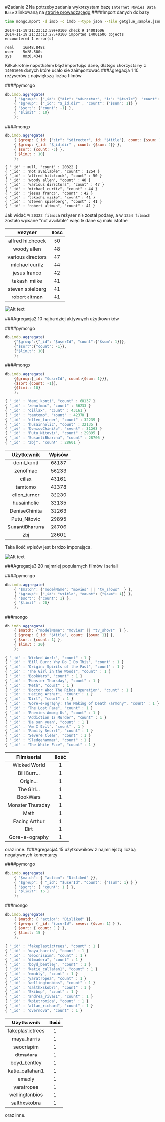 #Zadanie 2
Na potrzeby zadania wykorzystam bazę `Internet Movies Data Base` zlinkowaną na [stronie prowadzącego](http://wbzyl.inf.ug.edu.pl/nosql/)
####Import danych do bazy
```sh
time mongoimport -d imdb -c imdb --type json --file getglue_sample.json
```
```mongo
2014-11-19T21:23:12.599+0100 check 9 14001606
2014-11-19T21:23:13.277+0100 imported 14001606 objects
encountered 1 error(s)

real	16m48.848s
user	5m28.500s
sys		0m20.434s
```

Kilkukrotnie napotkałem błąd importując dane, dlatego skorzystamy z `14001606` danych które udało sie zaimportować
###Agregacja 1
10 reżyserów z największą liczbą filmów

####pymongo
```js
db.imdb.aggregate(
    { "$group": {"_id": {"dir": "$director", "id": "$title"}, "count": {"$sum": 1}} },
    { "$group": {"_id": "$_id.dir" , "count": {"$sum": 1}} },
    { "$sort": {"count": -1} },
    { "$limit" : 10}
    );
```
    
####mongo
```js
db.imdb.aggregate(
    { $group: {_id: {"dir": "$director", id: "$title"}, count: {$sum: 1}} },
    { $group: {_id: "$_id.dir" , count: {$sum: 1}} },
    { $sort: {count: -1} },
    { $limit : 10}
    );
```
```mongo
{ "_id" : null, "count" : 20322 }
{ "_id" : "not available", "count" : 1254 }
{ "_id" : "alfred hitchcock", "count" : 50 }
{ "_id" : "woody allen", "count" : 48 }
{ "_id" : "various directors", "count" : 47 }
{ "_id" : "michael curtiz", "count" : 44 }
{ "_id" : "jesus franco", "count" : 42 }
{ "_id" : "takashi miike", "count" : 41 }
{ "_id" : "steven spielberg", "count" : 41 }
{ "_id" : "robert altman", "count" : 41 }
```
Jak widać w `20322 filmach` reżyser nie został podany, 
a w `1254 filmach` zostało wpisane "not available" więc te dane są mało istotne

|      Reżyser      |    Ilość    |
|:-----------------:|:-----------:|
| alfred hitchcock  |     50      |
| woody allen       |     48      |
| various directors |     47      |
| michael curtiz    |     44      |
| jesus franco      |     42      |
| takashi miike     |     41      |
| steven spielberg  |     41      |
| robert altman     |     41      |

![Alt text](./images/directorsDiagram.png)

###Agregacja2
10 najbardziej aktywnych użytkowników

####pymongo
```js
db.imdb.aggregate(
	{"$group":{"_id": "$userId", "count":{"$sum": 1}}},
	{"$sort":{"count": -1}},
	{"$limit": 10}
	);
```
####mongo
```js
db.imdb.aggregate(
	{$group:{_id: "$userId", count:{$sum: 1}}},
	{$sort:{count: -1}},
	{$limit: 10}
	);
```
```js	
{ "_id" : "demi_konti", "count" : 68137 }
{ "_id" : "zenofmac", "count" : 56233 }
{ "_id" : "cillax", "count" : 43161 }
{ "_id" : "tamtomo", "count" : 42378 }
{ "_id" : "ellen_turner", "count" : 32239 }
{ "_id" : "husainholic", "count" : 32135 }
{ "_id" : "DeniseChinita", "count" : 31263 }
{ "_id" : "Putu_Nitovic", "count" : 29895 }
{ "_id" : "SusantiBharuna", "count" : 28706 }
{ "_id" : "zbj", "count" : 28601 }
```
|    Użytkownik     |    Wpisów   |
|:-----------------:|:-----------:|
| demi_konti        |    68137    |
| zenofmac          |    56233    |
| cillax            |    43161    |
| tamtomo           |    42378    |
| ellen_turner      |    32239    |
| husainholic       |    32135    |
| DeniseChinita     |    31263    |
| Putu_Nitovic      |    29895    |
| SusantiBharuna    |    28706    |
| zbj               |    28601    |
Taka ilość wpisów jest bardzo imponująca.

![Alt text](./images/usersDiagram.png)

###Agregacja3
20 najmniej popularnych filmów i seriali

####pymongo
```js
db.imdb.aggregate(
    { "$match": {"modelName": "movies" || "tv_shows"  } },
    { "$group": {"_id": "$title", "count": {"$sum": 1}} },
    { "$sort": {"count": 1} },
    { "$limit" : 20}
    );
```
###mongo
```js
db.imdb.aggregate(
    { $match: {"modelName": "movies" || "tv_shows"  } },
    { $group: {_id: "$title", count: {$sum: 1}} },
    { $sort: {count: 1} },
    { $limit : 20}
    );
```
```js
{ "_id" : "Wicked World", "count" : 1 }
{ "_id" : "Bill Burr: Why Do I Do This", "count" : 1 }
{ "_id" : "Origin: Spirits of the Past", "count" : 1 }
{ "_id" : "The Girl in the Woods", "count" : 1 }
{ "_id" : "BookWars", "count" : 1 }
{ "_id" : "Monster Thursday", "count" : 1 }
{ "_id" : "Meth", "count" : 1 }
{ "_id" : "Doctor Who: The Ribos Operation", "count" : 1 }
{ "_id" : "Facing Arthur", "count" : 1 }
{ "_id" : "Dirt", "count" : 1 }
{ "_id" : "Gore-e-ography: The Making of Death Harmony", "count" : 1 }
{ "_id" : "The Lost Face", "count" : 1 }
{ "_id" : "Enemies Among Us", "count" : 1 }
{ "_id" : "Addiction Is Murder", "count" : 1 }
{ "_id" : "Da san yuan", "count" : 1 }
{ "_id" : "Am I Evil", "count" : 1 }
{ "_id" : "Family Secret", "count" : 1 }
{ "_id" : "Severe Clear", "count" : 1 }
{ "_id" : "Sledgehammer", "count" : 1 }
{ "_id" : "The White Face", "count" : 1 }
```
|    Film/serial    |    Ilość    |
|:-----------------:|:-----------:|
| Wicked World      |      1      |
| Bill Burr...      |      1      |
| Origin...         |      1      |
| The Girl...       |      1      |
| BookWars          |      1      |
| Monster Thursday  |      1      |
| Meth              |      1      |
| Facing Arthur     |      1      |
| Dirt              |      1      |
| Gore-e-ography    |      1      |
oraz inne.
###Agregacja4
15 użytkowników z najmniejszą liczbą negatywnych komentarzy

####pymongo
```js
db.imdb.aggregate(
	{ "$match": { "action": "Disliked" }},
	{ "$group": { "_id": "$userId", "count": {"$sum": 1} } },
	{ "$sort": { "count": 1 } },
	{ "$limit": 15 }
	);
```

###mongo
```js
db.imdb.aggregate(
	{ $match: { "action": "Disliked" }},
	{ $group: { _id: "$userId", count: {$sum: 1} } },
	{ $sort: { count: 1 } },
	{ $limit: 15 } 
	);
```
```js
{ "_id" : "fakeplastictrees", "count" : 1 }
{ "_id" : "maya_harris", "count" : 1 }
{ "_id" : "seocrispim", "count" : 1 }
{ "_id" : "dtmadera", "count" : 1 }
{ "_id" : "boyd_bentley", "count" : 1 }
{ "_id" : "katie_callahan1", "count" : 1 }
{ "_id" : "emably", "count" : 1 }
{ "_id" : "yaratropea", "count" : 1 }
{ "_id" : "wellingtonbios", "count" : 1 }
{ "_id" : "salthxskobra", "count" : 1 }
{ "_id" : "Skibop", "count" : 1 }
{ "_id" : "andrea_rivas1", "count" : 1 }
{ "_id" : "kpietromica", "count" : 1 }
{ "_id" : "allan_richard", "count" : 1 }
{ "_id" : "overnova", "count" : 1 }
```

|    Użytkownik     |    Ilość    |
|:-----------------:|:-----------:|
| fakeplastictrees  |      1      |
| maya_harris       |      1      |
| seocrispim        |      1      |
| dtmadera          |      1      |
| boyd_bentley      |      1      |
| katie_callahan1   |      1      |
| emably            |      1      |
| yaratropea        |      1      |
| wellingtonbios    |      1      |
| salthxskobra      |      1      |
oraz inne.
